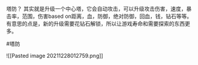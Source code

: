 塔防？
其实就是升级一个中心塔，它会自动攻击，可以升级攻击伤害，速度，暴击率，范围，伤害based on距离，血，防御，绝对防御，回血，钱，钻石等等。
有意思的点是，新的升级需要花钻石解锁，所以让游戏寿命和需要探索的东西更多。

#塔防 

![[Pasted image 20211228012759.png]]